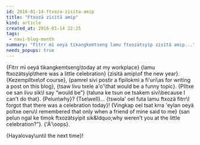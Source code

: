 ```yaml
---
id: 2016-01-14-ftxoza-zisita-amip
title: "Ftxozä zìsìtä amip"
kind: article
created_at: 2016-01-14 22:25
tags:
 - navi-blog-month
summary: "Fìtrr mì oeyä tìkangkemtseng lamu ftxozätsyìp zìsìtä amip..."
needs_popups: true
---
```


{Fìtrr mì oeyä tìkangkemtseng\today at my workplace}
{lamu ftxozätsyìp\there was a little celebration}
{zìsìtä amip\of the new year}.
{Kezemplltxe\of course},
{pamrel sivi postìr a fìpìlokmì a fì'uri\as for writing a post on this blog},
{tsaw livu txele a'o'\that would be a funny topic}.
{Plltxe oe san <i>livu</i> sìk\I say &ldquo;would be&rdquo;}
{taluna ke tsun oe tsakem sivi\because I can't do that}.
{Pelun\why}?
{Tse\well}...
{tswola' oel futa lamu ftxozä fìtrr\I forgot that there was a celebration today}!
{Vingkap oel tsat krra 'eylan oeyä poltxe oeru\I remembered that only when a friend of mine said to me}
{san pelun ngal ke tìmok ftxozätsyìpit sìk\&ldquo;why weren't you at the little celebration?&rdquo;}.
{'Ä'\oops}.

{Hayalovay\until the next time}!
